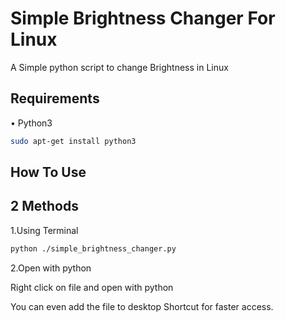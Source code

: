 
# Simple Brightness Changer For Linux

A Simple python script to change Brightness in Linux





## Requirements
 • Python3
```bash
sudo apt-get install python3
```

## How To Use
## 2 Methods

1.Using Terminal

```bash
python ./simple_brightness_changer.py

```


2.Open with python

Right click on file and open with python


You can even add the file to desktop Shortcut for faster access.